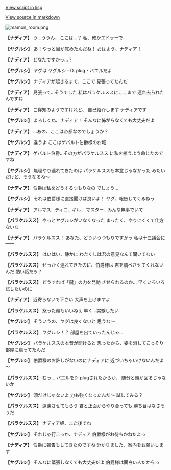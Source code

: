 [View script in lisp](../scripts/100303010.txt)

[View source in markdown](100303010.md)

![mamon_room.png](../images/backgrounds/mamon_room.png)

**【ナディア】**
う…ううん…
ここは…？
私、確かエドゥーで…

**【ヤグルシ】**
あ！やっと目が覚めたんだね！
おはよう、ナディア！

**【ナディア】**
どなたですかっ…？

**【ヤグルシ】**
ヤグは
ヤグルシ・D. plug・バエルだよ

**【ヤグルシ】**
ナディアが起きるまで、ここで
見張ってたんだ

**【ナディア】**
見張って…そうでした
私はパラケルススにここまで
連れ去られたんですね

**【ナディア】**
ご存知のようですけれど、
自己紹介します
ナディアです

**【ヤグルシ】**
よろしくね、ナディア！
そんなに怖がらなくても大丈夫だよ

**【ナディア】**
…あの、ここは帝都なのでしょうか？

**【ヤグルシ】**
違うよ
ここはゲバルト伯爵様のお城

**【ナディア】**
ゲバルト伯爵…その方がパラケルスス
に私を掠うよう命じたのですね

**【ヤグルシ】**
無理やり連れてきたのは
パラケルススも本意じゃなかった
みたいだけど、そうなるね～

**【ナディア】**
伯爵は私をどうするつもりなの
でしょう…

**【ヤグルシ】**
それは伯爵様に直接聞けば良いよ！
ヤグ、報告してくるねっ

**【ナディア】**
アルマス…ティニ…ギル…
マスター…みんな無事でいて

**【パラケルスス】**
やっとヤグルシがいなくなった
まったく、やりにくくて仕方ないな

**【ナディア】**
パラケルスス！
あなた、どういうつもりですかっ
私は十三議会に――

**【パラケルスス】**
はいはい、静かに
わたくしは君の意見なんて聞いてない

**【パラケルスス】**
せっかく連れてきたのに、伯爵様は
君を調べさせてくれないんだ
酷い話だろ？

**【パラケルスス】**
どうすれば「鍵」の力を発動
させられるのか…
早くいろいろ試したいのに

**【ナディア】**
近寄らないで下さい
大声を上げますよ

**【パラケルスス】**
怒った顔もいいねぇ
早く…実験したい

**【ヤグルシ】**
そういうの、ヤグは良くないと
思うな～

**【パラケルスス】**
ヤグルシ！？
部屋を出ていったんじゃ…

**【ヤグルシ】**
パラケルススの本音が聞けると
思ったから、姿を消してこっそり
部屋に戻ってたんだ

**【ヤグルシ】**
伯爵様のお許しがないのにナディアに
近づいちゃいけないんだよ～

**【パラケルスス】**
むっ…
バエルをD. plugされたからか、
随分と頭が回るじゃないか

**【ヤグルシ】**
頭だけじゃないよ
力も強くなったんだ～
試してみる？

**【パラケルスス】**
遠慮させてもらう
君と正面からやり合っても
勝ち目はなさそうだ

**【パラケルスス】**
ナディア姫、また後でね

**【ヤグルシ】**
それじゃ行こっか、ナディア
伯爵様がお待ちかねだよっ

**【ナディア】**
伯爵に報告もしてきたのですね
分かりました、案内をお願いします

**【ヤグルシ】**
そんなに緊張しなくても大丈夫だよ
伯爵様は面白い人だからっ
